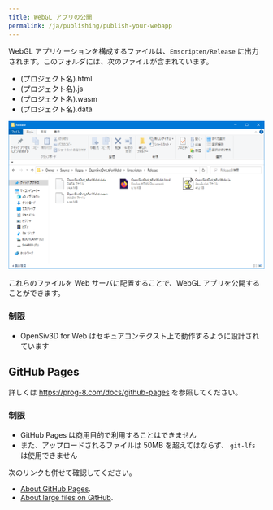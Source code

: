 ```yaml
---
title: WebGL アプリの公開
permalink: /ja/publishing/publish-your-webapp
---
```


WebGL アプリケーションを構成するファイルは、`Emscripten/Release` に出力されます。このフォルダには、次のファイルが含まれています。

- (プロジェクト名).html
- (プロジェクト名).js
- (プロジェクト名).wasm
- (プロジェクト名).data

![FolderImage](/assets/img/publishing/uploaded-files.png)

これらのファイルを Web サーバに配置することで、WebGL アプリを公開することができます。

### 制限

- OpenSiv3D for Web はセキュアコンテクスト上で動作するように設計されています

## GitHub Pages

詳しくは <https://prog-8.com/docs/github-pages> を参照してください。

### 制限

- GitHub Pages は商用目的で利用することはできません
- また、アップロードされるファイルは 50MB を超えてはならず、 `git-lfs` は使用できません

次のリンクも併せて確認してください。

- [About GitHub Pages](https://docs.github.com/ja/pages/getting-started-with-github-pages/about-github-pages).
- [About large files on GitHub](https://docs.github.com/ja/repositories/working-with-files/managing-large-files/about-large-files-on-github).
